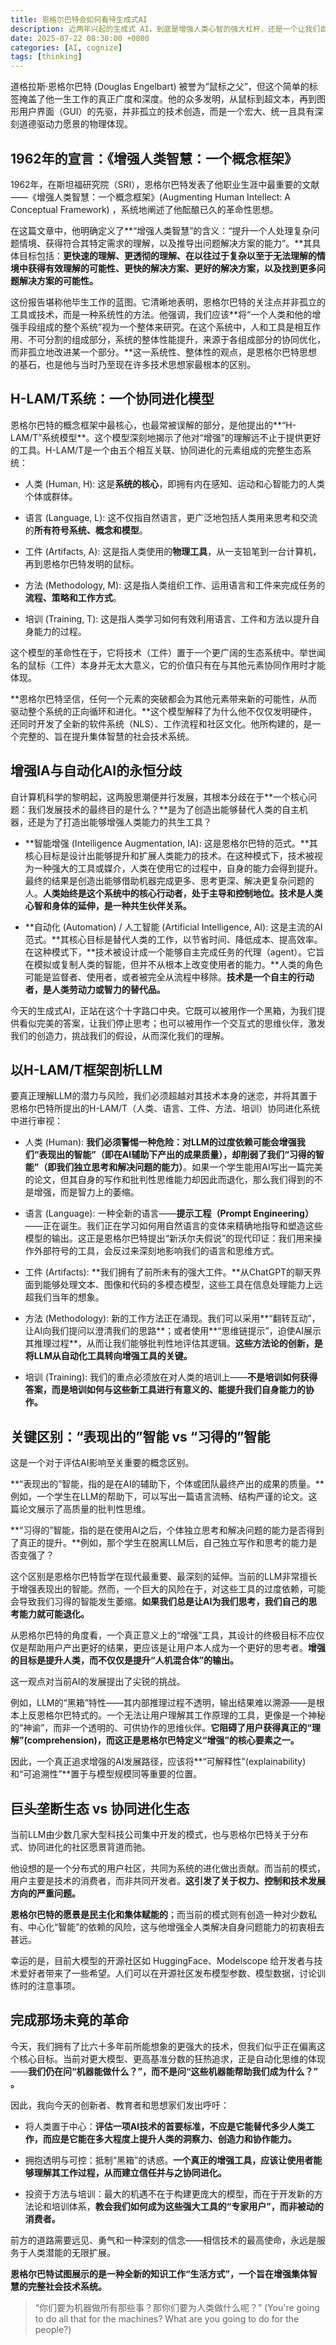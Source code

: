 ```yaml
---
title: 恩格尔巴特会如何看待生成式AI
description: 近两年兴起的生成式 AI，到底是增强人类心智的强大杠杆，还是一个让我们自身能力萎缩、过于迷人的幻象？
date: 2025-07-22 08:30:00 +0800
categories: [AI, cognize]
tags: [thinking]
---
```


道格拉斯·恩格尔巴特 (Douglas Engelbart) 被誉为“鼠标之父”，但这个简单的标签掩盖了他一生工作的真正广度和深度。他的众多发明，从鼠标到超文本，再到图形用户界面（GUI）的先驱，并非孤立的技术创造，而是一个宏大、统一且具有深刻道德驱动力愿景的物理体现。

## 1962年的宣言：《增强人类智慧：一个概念框架》

1962年，在斯坦福研究院（SRI），恩格尔巴特发表了他职业生涯中最重要的文献——《增强人类智慧：一个概念框架》(Augmenting Human Intellect: A Conceptual Framework) ，系统地阐述了他酝酿已久的革命性思想。

在这篇文章中，他明确定义了**“增强人类智慧”的含义：“提升一个人处理复杂问题情境、获得符合其特定需求的理解，以及推导出问题解决方案的能力”。**其具体目标包括：**更快速的理解、更透彻的理解、在以往过于复杂以至于无法理解的情境中获得有效理解的可能性、更快的解决方案、更好的解决方案，以及找到更多问题解决方案的可能性。**

这份报告堪称他毕生工作的蓝图。它清晰地表明，恩格尔巴特的关注点并非孤立的工具或技术，而是一种系统性的方法。他强调，我们应该**将“一个人类和他的增强手段组成的整个系统”视为一个整体来研究。在这个系统中，人和工具是相互作用、不可分割的组成部分，系统的整体性能提升，来源于各组成部分的协同优化，而非孤立地改进某一个部分。**这一系统性、整体性的观点，是恩格尔巴特思想的基石，也是他与当时乃至现在许多技术思想家最根本的区别。

## H-LAM/T系统：一个协同进化模型

恩格尔巴特的概念框架中最核心，也最常被误解的部分，是他提出的**“H-LAM/T”系统模型**。这个模型深刻地揭示了他对“增强”的理解远不止于提供更好的工具。H-LAM/T是一个由五个相互关联、协同进化的元素组成的完整生态系统：

- 人类 (Human, H): 这是**系统的核心**，即拥有内在感知、运动和心智能力的人类个体或群体。

- 语言 (Language, L): 这不仅指自然语言，更广泛地包括人类用来思考和交流的**所有符号系统、概念和模型**。

- 工件 (Artifacts, A): 这是指人类使用的**物理工具**，从一支铅笔到一台计算机，再到恩格尔巴特发明的鼠标。

- 方法 (Methodology, M): 这是指人类组织工作、运用语言和工件来完成任务的**流程、策略和工作方式**。

- 培训 (Training, T): 这是指人类学习如何有效利用语言、工件和方法以提升自身能力的过程。

这个模型的革命性在于，它将技术（工件）置于一个更广阔的生态系统中。举世闻名的鼠标（工件）本身并无太大意义，它的价值只有在与其他元素协同作用时才能体现。

**恩格尔巴特坚信，任何一个元素的突破都会为其他元素带来新的可能性，从而驱动整个系统的正向循环和进化。**这个模型解释了为什么他不仅仅发明硬件，还同时开发了全新的软件系统（NLS）、工作流程和社区文化。他所构建的，是一个完整的、旨在提升集体智慧的社会技术系统。

## 增强IA与自动化AI的永恒分歧

自计算机科学的黎明起，这两股思潮便并行发展，其根本分歧在于**一个核心问题：我们发展技术的最终目的是什么？**是为了创造出能够替代人类的自主机器，还是为了打造出能够增强人类能力的共生工具？

- **智能增强 (Intelligence Augmentation, IA): 这是恩格尔巴特的范式。**其核心目标是设计出能够提升和扩展人类能力的技术。在这种模式下，技术被视为一种强大的工具或媒介，人类在使用它的过程中，自身的能力会得到提升。最终的结果是创造出能够借助机器完成更多、思考更深、解决更复杂问题的人。**人类始终是这个系统中的核心行动者，处于主导和控制地位。技术是人类心智和身体的延伸，是一种共生伙伴关系。**

- **自动化 (Automation) / 人工智能 (Artificial Intelligence, AI): 这是主流的AI范式。**其核心目标是替代人类的工作，以节省时间、降低成本、提高效率。在这种模式下，**技术被设计成一个能够自主完成任务的代理（agent）。它旨在模拟或复制人类的智能，但并不从根本上改变使用者的能力。**人类的角色可能是监督者、使用者，或者被完全从流程中移除。**技术是一个自主的行动者，是人类劳动力或智力的替代品。**

今天的生成式AI，正站在这个十字路口中央。它既可以被用作一个黑箱，为我们提供看似完美的答案，让我们停止思考；也可以被用作一个交互式的思维伙伴，激发我们的创造力，挑战我们的假设，从而深化我们的理解。

## 以H-LAM/T框架剖析LLM

要真正理解LLM的潜力与风险，我们必须超越对其技术本身的迷恋，并将其置于恩格尔巴特所提出的H-LAM/T（人类、语言、工件、方法、培训）协同进化系统中进行审视：

- 人类 (Human): **我们必须警惕一种危险：对LLM的过度依赖可能会增强我们“表现出的智能”（即在AI辅助下产出的成果质量），却削弱了我们“习得的智能”（即我们独立思考和解决问题的能力）**。如果一个学生能用AI写出一篇完美的论文，但其自身的写作和批判性思维能力却因此而退化，那么我们得到的不是增强，而是智力上的萎缩。

- 语言 (Language): 一种全新的语言——**提示工程（Prompt Engineering）**——正在诞生。我们正在学习如何用自然语言的变体来精确地指导和塑造这些模型的输出。这正是恩格尔巴特提出“新沃尔夫假说”的现代印证：我们用来操作外部符号的工具，会反过来深刻地影响我们的语言和思维方式。

- 工件 (Artifacts): **我们拥有了前所未有的强大工件。**从ChatGPT的聊天界面到能够处理文本、图像和代码的多模态模型，这些工具在信息处理能力上远超我们当年的想象。

- 方法 (Methodology): 新的工作方法正在涌现。我们可以采用**“翻转互动”，让AI向我们提问以澄清我们的思路**；或者使用**“思维链提示”，迫使AI展示其推理过程**，从而让我们能够批判性地评估其逻辑。**这些方法论的创新，是将LLM从自动化工具转向增强工具的关键。**

- 培训 (Training): 我们的重点必须放在对人类的培训上——**不是培训如何获得答案，而是培训如何与这些新工具进行有意义的、能提升我们自身能力的协作。**

## 关键区别：“表现出的”智能 vs “习得的”智能

这是一个对于评估AI影响至关重要的概念区别。

**“表现出的”智能，指的是在AI的辅助下，个体或团队最终产出的成果的质量。**例如，一个学生在LLM的帮助下，可以写出一篇语言流畅、结构严谨的论文。这篇论文展示了高质量的批判性思维。

**“习得的”智能，指的是在使用AI之后，个体独立思考和解决问题的能力是否得到了真正的提升。**例如，那个学生在脱离LLM后，自己独立写作和思考的能力是否变强了？

这个区别是恩格尔巴特哲学在现代最重要、最深刻的延伸。当前的LLM非常擅长于增强表现出的智能。然而，一个巨大的风险在于，对这些工具的过度依赖，可能会导致我们习得的智能发生萎缩。**如果我们总是让AI为我们思考，我们自己的思考能力就可能退化。**

从恩格尔巴特的角度看，一个真正意义上的“增强”工具，其设计的终极目标不应仅仅是帮助用户产出更好的结果，更应该是让用户本人成为一个更好的思考者。**增强的目标是提升人类，而不仅仅是提升“人机混合体”的输出。**

这一观点对当前AI的发展提出了尖锐的挑战。

例如，LLM的“黑箱”特性——其内部推理过程不透明，输出结果难以溯源——是根本上反恩格尔巴特式的。一个无法让用户理解其工作原理的工具，更像是一个神秘的“神谕”，而非一个透明的、可供协作的思维伙伴。**它阻碍了用户获得真正的“理解”(comprehension)，而这正是恩格尔巴特定义“增强”的核心要素之一。**

因此，一个真正追求增强的AI发展路径，应该将**“可解释性”(explainability) 和“可追溯性”**置于与模型规模同等重要的位置。

## 巨头垄断生态 vs 协同进化生态

当前LLM由少数几家大型科技公司集中开发的模式，也与恩格尔巴特关于分布式、协同进化的社区愿景背道而驰。

他设想的是一个分布式的用户社区，共同为系统的进化做出贡献。而当前的模式，用户主要是技术的消费者，而非共同开发者。**这引发了关于权力、控制和技术发展方向的严重问题。**

**恩格尔巴特的愿景是民主化和集体赋能的**；而当前的模式则有创造一种对少数私有、中心化“智能”的依赖的风险，这与他增强全人类解决自身问题能力的初衷相去甚远。

幸运的是，目前大模型的开源社区如 HuggingFace、Modelscope 给开发者与技术爱好者带来了一些希望。人们可以在开源社区发布模型参数、模型数据，讨论训练时的注意事项。

## 完成那场未竟的革命

今天，我们拥有了比六十多年前所能想象的更强大的技术，但我们似乎正在偏离这个核心目标。当前对更大模型、更高基准分数的狂热追求，正是自动化思维的体现——**我们仍在问“机器能做什么？”，而不是问“这些机器能帮助我们成为什么？” 。**

因此，我向今天的创新者、教育者和思想家们发出呼吁：

- 将人类置于中心：**评估一项AI技术的首要标准，不应是它能替代多少人类工作，而应是它能在多大程度上提升人类的洞察力、创造力和协作能力。**

- 拥抱透明与可控：抵制“黑箱”的诱惑。**一个真正的增强工具，应该让使用者能够理解其工作过程，从而建立信任并与之协同进化。**

- 投资于方法与培训：最大的机遇不在于构建更庞大的模型，而在于开发新的方法论和培训体系，**教会我们如何成为这些强大工具的“专家用户”，而非被动的消费者。**

前方的道路需要远见、勇气和一种深刻的信念——相信技术的最高使命，永远是服务于人类潜能的无限扩展。

**恩格尔巴特试图展示的是一种全新的知识工作“生活方式”，一个旨在增强集体智慧的完整社会技术系统。**

>“你们要为机器做所有那些事？那你们要为人类做什么呢？” (You're going to do all that for the machines? What are you going to do for the people?) 